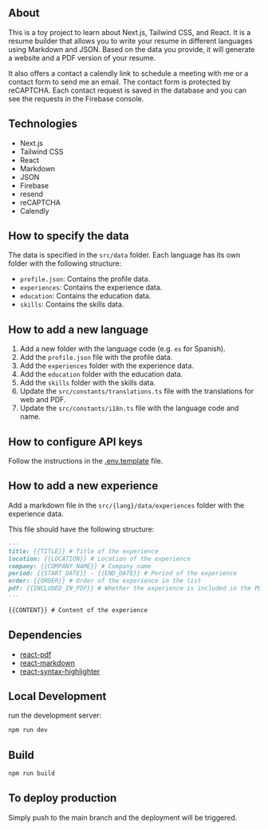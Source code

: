 ## About

This is a toy project to learn about Next.js, Tailwind CSS, and React. It is a resume builder that allows you to write your resume in different languages using Markdown and JSON. Based on the data you provide, it will generate a website and a PDF version of your resume.

It also offers a contact a calendly link to schedule a meeting with me or a contact form to send me an email. The contact form is protected by reCAPTCHA. Each contact request is saved in the database and you can see the requests in the Firebase console.

## Technologies

- Next.js
- Tailwind CSS
- React
- Markdown
- JSON
- Firebase
- resend
- reCAPTCHA
- Calendly

## How to specify the data

The data is specified in the `src/data` folder. Each language has its own folder with the following structure:

- `profile.json`: Contains the profile data.
- `experiences`: Contains the experience data.
- `education`: Contains the education data.
- `skills`: Contains the skills data.

## How to add a new language

1. Add a new folder with the language code (e.g. `es` for Spanish).
2. Add the `profile.json` file with the profile data.
3. Add the `experiences` folder with the experience data. 
4. Add the `education` folder with the education data.
5. Add the `skills` folder with the skills data.
6. Update the `src/constants/translations.ts` file with the translations for web and PDF.
7. Update the `src/constants/i18n.ts` file with the language code and name.

## How to configure API keys

Follow the instructions in the [.env.template](.env.template) file.

## How to add a new experience

Add a markdown file in the `src/{lang}/data/experiences` folder with the experience data.

This file should have the following structure:

```markdown
---
title: {{TITLE}} # Title of the experience
location: {{LOCATION}} # Location of the experience
company: {{COMPANY_NAME}} # Company name
period: {{START_DATE}} - {{END_DATE}} # Period of the experience
order: {{ORDER}} # Order of the experience in the list
pdf: {{INCLUDED_IN_PDF}} # Whether the experience is included in the PDF version (default: false)
---

{{CONTENT}} # Content of the experience
```

## Dependencies

- [react-pdf](https://github.com/wojtekmaj/react-pdf)
- [react-markdown](https://github.com/remarkjs/react-markdown)
- [react-syntax-highlighter](https://github.com/react-syntax-highlighter/react-syntax-highlighter)

## Local Development

run the development server:

```bash
npm run dev
```

## Build

```bash
npm run build
```

## To deploy production

Simply push to the main branch and the deployment will be triggered.